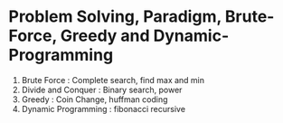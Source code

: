 # Problem Solving, Paradigm, Brute-Force, Greedy and Dynamic-Programming

1. Brute Force : Complete search, find max and min
2. Divide and Conquer : Binary search, power
3. Greedy : Coin Change, huffman coding
4. Dynamic Programming : fibonacci recursive
